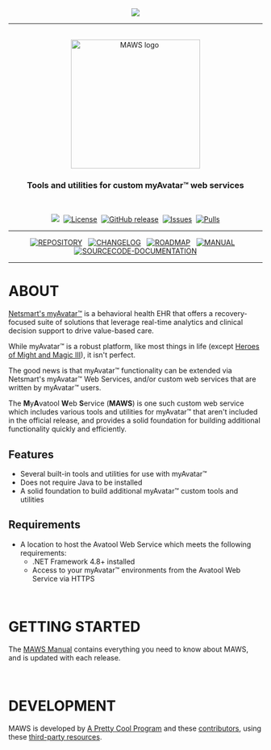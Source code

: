 <!-- b220621.091141 -->

<div align="center">

  <img src="https://img.shields.io/badge/WARNING-THIS%20IS%20BETA%20SOFTWARE-FF160C?style=for-the-badge">

  <br>

  ***

  <br>

  <img src=".github/Resources/Assets/Logos/maws-logo-web-service-512x256.png" alt="MAWS logo" width="256">
  <h3> 
  Tools and utilities for custom myAvatar™ web services
  </h3>

  <br>

  <img src="https://img.shields.io/badge/status-active-brightgreen?style=flat">&nbsp;
  [![License](https://img.shields.io/github/license/spectrum-health-systems/MAWS?style=flat)](https://www.apache.org/licenses/LICENSE-2.0)&nbsp;
  [![GitHub release](https://img.shields.io/github/v/release/spectrum-health-systems/MAWS?style=flat)](https://github.com/spectrum-health-systems/MAWS/releases)&nbsp;
  [![Issues](https://img.shields.io/github/issues/spectrum-health-systems/MAWS?style=flat)](https://github.com/spectrum-health-systems/MAWS/issues)&nbsp;
  [![Pulls](https://img.shields.io/github/issues-pr/spectrum-health-systems/MAWSC?style=flat)](https://github.com/spectrum-health-systems/MAWS/pulls)

  ***

  [![REPOSITORY](https://img.shields.io/badge/REPOSITORY-8e008e?style=for-the-badge)](https://github.com/spectrum-health-systems/MAWS)&nbsp;&nbsp;&nbsp;[![CHANGELOG](https://img.shields.io/badge/CHANGELOG-550055?style=for-the-badge)](Documentation/Changelog.md)&nbsp;&nbsp;&nbsp;[![ROADMAP](https://img.shields.io/badge/ROADMAP-550055?style=for-the-badge)](Documentation/Roadmap.md)&nbsp;&nbsp;&nbsp;[![MANUAL](https://img.shields.io/badge/MANUAL-550055?style=for-the-badge)](Documentation/Manual/MAWS-Manual.md)&nbsp;&nbsp;&nbsp;[![SOURCECODE-DOCUMENTATION](https://img.shields.io/badge/SOURCECODE%20DOCUMENTATION-550055?style=for-the-badge)](Documentation/Sourcecode/MAWS-Sourcecode.md)

  ***

</div>

# ABOUT
[Netsmart's myAvatar™](https://www.ntst.com/Solutions-and-Services/Offerings/myAvatar) is a behavioral health EHR that offers a recovery-focused suite of solutions that leverage real-time analytics and clinical decision support to drive value-based care.

While myAvatar™ is a robust platform, like most things in life (except [Heroes of Might and Magic III](https://www.gog.com/game/heroes_of_might_and_magic_3_complete_edition)), it isn't perfect.

The good news is that myAvatar™ functionality can be extended via Netsmart's myAvatar™ Web Services, and/or custom web services that are written by myAvatar™ users.

The **M**y**A**vatool **W**eb **S**ervice (**MAWS**) is one such custom web service which includes various tools and utilities for myAvatar™ that aren't included in the official release, and provides a solid foundation for building additional functionality quickly and efficiently.

## Features
* Several built-in tools and utilities for use with myAvatar™
* Does not require Java to be installed
* A solid foundation to build additional myAvatar™ custom tools and utilities

## Requirements
* A location to host the Avatool Web Service which meets the following requirements:
  * .NET Framework 4.8+ installed
  * Access to your myAvatar™ environments from the Avatool Web Service via HTTPS

<br>

# GETTING STARTED
The [MAWS Manual](doc/man/manual.md) contains everything you need to know about MAWS, and is updated with each release.

<br>

# DEVELOPMENT
MAWS is developed by [A Pretty Cool Program](https://github.com/APrettyCoolProgram) and these [contributors](src/Resources/Doc/contributors.md), using these [third-party resources](src/Resources/Doc/built-with.md).